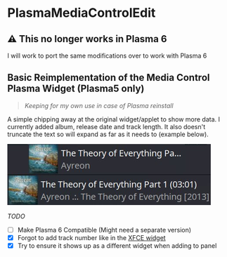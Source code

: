 # PlasmaMediaControlEdit

## ⚠️ This no longer works in Plasma 6
I will work to port the same modifications over to work with Plasma 6

## Basic Reimplementation of the Media Control Plasma Widget (Plasma5 only)

>*Keeping for my own use in case of Plasma reinstall*

A simple chipping away at the original widget/applet to show more data. I currently added album, release date and track length. It also doesn't truncate the text so will expand as far as it needs to (example below).

![img](beforeAndAfter.jpg)

*TODO*  
- [ ] Make Plasma 6 Compatible (Might need a separate version)
- [x] Forgot to add track number like in the [XFCE widget](../QuodlibetXFCE_Applet/)
- [x] Try to ensure it shows up as a different widget when adding to panel

